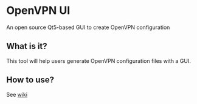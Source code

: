 # OpenVPN UI
An open source Qt5-based GUI to create OpenVPN configuration

## What is it?

This tool will help users generate OpenVPN configuration files with a GUI.

## How to use?

See [wiki](https://github.com/vgezer/openvpnui/wiki)
